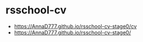 # rsschool-cv
* https://AnnaD777.github.io/rsschool-cv-stage0/cv
* https://AnnaD777.github.io/rsschool-cv-stage0/

